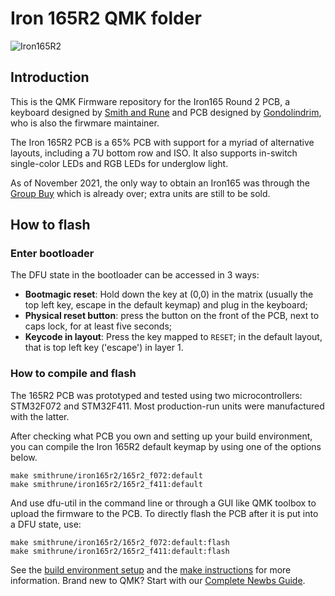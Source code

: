 # Iron 165R2 QMK folder

![Iron165R2](https://i.imgur.com/jPamxKu.jpg)

## Introduction

This is the QMK Firmware repository for the Iron165 Round 2 PCB, a keyboard designed by [Smith and Rune](https://smithrune.com/) and PCB designed by [Gondolindrim](http://github.com/Gondolindrim), who is also the firwmare maintainer.

The Iron 165R2 PCB is a 65% PCB with support for a myriad of alternative layouts, including a 7U bottom row and ISO. It also supports in-switch single-color LEDs and RGB LEDs for underglow light.

As of November 2021, the only way to obtain an Iron165 was through the [Group Buy](https://geekhack.org/index.php?topic=110985) which is already over; extra units are still to be sold.

## How to flash

### Enter bootloader

The DFU state in the bootloader can be accessed in 3 ways:

* **Bootmagic reset**: Hold down the key at (0,0) in the matrix (usually the top left key, escape in the default keymap) and plug in the keyboard;
* **Physical reset button**: press the button on the front of the PCB, next to caps lock, for at least five seconds;
* **Keycode in layout**: Press the key mapped to `RESET`; in the default layout, that is top left key ('escape') in layer 1.

### How to compile and flash

The 165R2 PCB was prototyped and tested using two microcontrollers: STM32F072 and STM32F411. Most production-run units were manufactured with the latter. 

After checking what PCB you own and setting up your build environment, you can compile the Iron 165R2 default keymap by using one of the options below.

    make smithrune/iron165r2/165r2_f072:default
    make smithrune/iron165r2/165r2_f411:default

And use dfu-util in the command line or through a GUI like QMK toolbox to upload the firmware to the PCB. To directly flash the PCB after it is put into a DFU state, use:

    make smithrune/iron165r2/165r2_f072:default:flash
    make smithrune/iron165r2/165r2_f411:default:flash

See the [build environment setup](https://docs.qmk.fm/#/getting_started_build_tools) and the [make instructions](https://docs.qmk.fm/#/getting_started_make_guide) for more information. Brand new to QMK? Start with our [Complete Newbs Guide](https://docs.qmk.fm/#/newbs).
